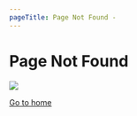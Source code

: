 ```yaml
---
pageTitle: Page Not Found -
---
```


# Page Not Found

![](http://unsplash.it/450/450?image=200)

[Go to home](/)
